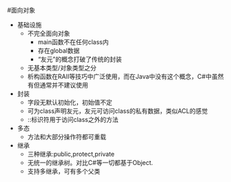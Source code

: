 #面向对象
- 基础设施
    - 不完全面向对象
        - main函数不在任何class内
        - 存在global数据
        - “友元”的概念打破了传统的封装
    - 无基本类型/对象类型之分
    - 析构函数在RAII等技巧中广泛使用，而在Java中没有这个概念，C#中虽然有但通常并不建议使用
- 封装
    - 字段无默认初始化，初始值不定
    - 可为class声明友元，友元可访问class的私有数据，类似ACL的感觉
    - ::标识符用于访问class之外的方法
- 多态
    - 方法和大部分操作符都可重载
- 继承
    - 三种继承:public,protect,private
    - 无统一的继承树。对比C#等一切都基于Object.
    - 支持多继承，可有多个父类

